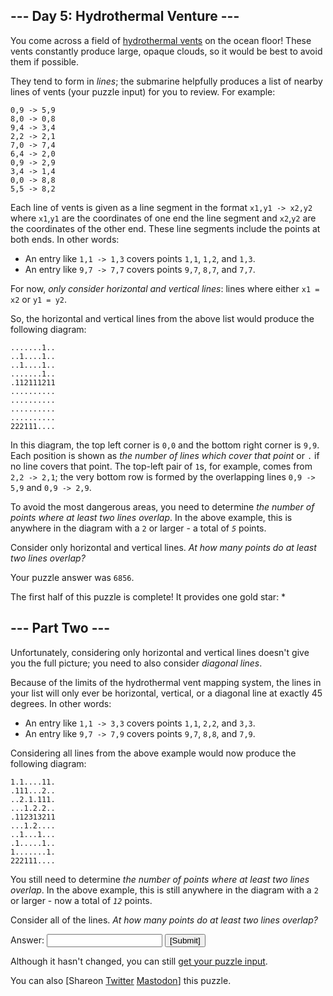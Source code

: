 
<!DOCTYPE html>
<html lang="en-us">
<head>
<meta charset="utf-8"/>
<title>Day 5 - Advent of Code 2021</title>
<!--[if lt IE 9]><script src="/static/html5.js"></script><![endif]-->
<link href='//fonts.googleapis.com/css?family=Source+Code+Pro:300&subset=latin,latin-ext' rel='stylesheet' type='text/css'/>
<link rel="stylesheet" type="text/css" href="/static/style.css?26"/>
<link rel="stylesheet alternate" type="text/css" href="/static/highcontrast.css?0" title="High Contrast"/>
<link rel="shortcut icon" href="/favicon.png"/>
</head><!--




Oh, hello!  Funny seeing you here.

I appreciate your enthusiasm, but you aren't going to find much down here.
There certainly aren't clues to any of the puzzles.  The best surprises don't
even appear in the source until you unlock them for real.

Please be careful with automated requests; I'm not a massive company, and I can
only take so much traffic.  Please be considerate so that everyone gets to play.

If you're curious about how Advent of Code works, it's running on some custom
Perl code. Other than a few integrations (auth, analytics, social media), I
built the whole thing myself, including the design, animations, prose, and all
of the puzzles.

The puzzles are most of the work; preparing a new calendar and a new set of
puzzles each year takes all of my free time for 4-5 months. A lot of effort
went into building this thing - I hope you're enjoying playing it as much as I
enjoyed making it for you!

If you'd like to hang out, I'm @ericwastl on Twitter.

- Eric Wastl


















































-->
<body>
<header><div><h1 class="title-global"><a href="/">Advent of Code</a></h1><nav><ul><li><a href="/2021/about">[About]</a></li><li><a href="/2021/events">[Events]</a></li><li><a href="https://teespring.com/stores/advent-of-code" target="_blank">[Shop]</a></li><li><a href="/2021/settings">[Settings]</a></li><li><a href="/2021/auth/logout">[Log Out]</a></li></ul></nav><div class="user">davidasberg <span class="star-count">9*</span></div></div><div><h1 class="title-event">&nbsp;&nbsp;&nbsp;&nbsp;&nbsp;&nbsp;<span class="title-event-wrap">/*</span><a href="/2021">2021</a><span class="title-event-wrap">*/</span></h1><nav><ul><li><a href="/2021">[Calendar]</a></li><li><a href="/2021/support">[AoC++]</a></li><li><a href="/2021/sponsors">[Sponsors]</a></li><li><a href="/2021/leaderboard">[Leaderboard]</a></li><li><a href="/2021/stats">[Stats]</a></li></ul></nav></div></header>

<div id="sidebar">
<div id="sponsor"><div class="quiet">Our <a href="/2021/sponsors">sponsors</a> help make Advent of Code possible:</div><div class="sponsor"><a href="https://www.mheducation.com/about.html" target="_blank" onclick="if(ga)ga('send','event','sponsor','sidebar',this.href);" rel="noopener">McGraw Hill</a> - Join us in transforming education. We are looking for talented, passionate, mission-driven software engineers and leaders looking to make a difference globally. COVID has provided the inflection point, come set the direction.</div></div>
</div><!--/sidebar-->

<main>
<script>window.addEventListener('click', function(e,s,r){if(e.target.nodeName==='CODE'&&e.detail===3){s=window.getSelection();s.removeAllRanges();r=document.createRange();r.selectNodeContents(e.target);s.addRange(r);}});</script>
<article class="day-desc"><h2>--- Day 5: Hydrothermal Venture ---</h2><p>You come across a field of <a href="https://en.wikipedia.org/wiki/Hydrothermal_vent" target="_blank">hydrothermal vents</a> on the ocean floor! These vents constantly produce large, opaque clouds, so it would be best to avoid them if possible.</p>
<p>They tend to form in <em>lines</em>; the submarine helpfully produces a list of nearby <span title="Maybe they're Bresenham vents.">lines of vents</span> (your puzzle input) for you to review. For example:</p>
<pre><code>0,9 -&gt; 5,9
8,0 -&gt; 0,8
9,4 -&gt; 3,4
2,2 -&gt; 2,1
7,0 -&gt; 7,4
6,4 -&gt; 2,0
0,9 -&gt; 2,9
3,4 -&gt; 1,4
0,0 -&gt; 8,8
5,5 -&gt; 8,2
</code></pre>
<p>Each line of vents is given as a line segment in the format <code>x1,y1 -&gt; x2,y2</code> where <code>x1</code>,<code>y1</code> are the coordinates of one end the line segment and <code>x2</code>,<code>y2</code> are the coordinates of the other end. These line segments include the points at both ends. In other words:</p>
<ul>
<li>An entry like <code>1,1 -&gt; 1,3</code> covers points <code>1,1</code>, <code>1,2</code>, and <code>1,3</code>.</li>
<li>An entry like <code>9,7 -&gt; 7,7</code> covers points <code>9,7</code>, <code>8,7</code>, and <code>7,7</code>.</li>
</ul>
<p>For now, <em>only consider horizontal and vertical lines</em>: lines where either <code>x1 = x2</code> or <code>y1 = y2</code>.</p>
<p>So, the horizontal and vertical lines from the above list would produce the following diagram:</p>
<pre><code>.......1..
..1....1..
..1....1..
.......1..
.112111211
..........
..........
..........
..........
222111....
</code></pre>
<p>In this diagram, the top left corner is <code>0,0</code> and the bottom right corner is <code>9,9</code>. Each position is shown as <em>the number of lines which cover that point</em> or <code>.</code> if no line covers that point. The top-left pair of <code>1</code>s, for example, comes from <code>2,2 -&gt; 2,1</code>; the very bottom row is formed by the overlapping lines <code>0,9 -&gt; 5,9</code> and <code>0,9 -&gt; 2,9</code>.</p>
<p>To avoid the most dangerous areas, you need to determine <em>the number of points where at least two lines overlap</em>. In the above example, this is anywhere in the diagram with a <code>2</code> or larger - a total of <code><em>5</em></code> points.</p>
<p>Consider only horizontal and vertical lines. <em>At how many points do at least two lines overlap?</em></p>
</article>
<p>Your puzzle answer was <code>6856</code>.</p><p class="day-success">The first half of this puzzle is complete! It provides one gold star: *</p>
<article class="day-desc"><h2 id="part2">--- Part Two ---</h2><p>Unfortunately, considering only horizontal and vertical lines doesn't give you the full picture; you need to also consider <em>diagonal lines</em>.</p>
<p>Because of the limits of the hydrothermal vent mapping system, the lines in your list will only ever be horizontal, vertical, or a diagonal line at exactly 45 degrees. In other words:</p>
<ul>
<li>An entry like <code>1,1 -&gt; 3,3</code> covers points <code>1,1</code>, <code>2,2</code>, and <code>3,3</code>.</li>
<li>An entry like <code>9,7 -&gt; 7,9</code> covers points <code>9,7</code>, <code>8,8</code>, and <code>7,9</code>.</li>
</ul>
<p>Considering all lines from the above example would now produce the following diagram:</p>
<pre><code>1.1....11.
.111...2..
..2.1.111.
...1.2.2..
.112313211
...1.2....
..1...1...
.1.....1..
1.......1.
222111....
</code></pre>
<p>You still need to determine <em>the number of points where at least two lines overlap</em>. In the above example, this is still anywhere in the diagram with a <code>2</code> or larger - now a total of <code><em>12</em></code> points.</p>
<p>Consider all of the lines. <em>At how many points do at least two lines overlap?</em></p>
</article>
<form method="post" action="5/answer"><input type="hidden" name="level" value="2"/><p>Answer: <input type="text" name="answer" autocomplete="off"/> <input type="submit" value="[Submit]"/></p></form>
<p>Although it hasn't changed, you can still <a href="5/input" target="_blank">get your puzzle input</a>.</p>
<p>You can also <span class="share">[Share<span class="share-content">on
  <a href="https://twitter.com/intent/tweet?text=I%27ve+completed+Part+One+of+%22Hydrothermal+Venture%22+%2D+Day+5+%2D+Advent+of+Code+2021&amp;url=https%3A%2F%2Fadventofcode%2Ecom%2F2021%2Fday%2F5&amp;related=ericwastl&amp;hashtags=AdventOfCode" target="_blank">Twitter</a>
  <a href="javascript:void(0);" onclick="var mastodon_instance=prompt('Mastodon Instance / Server Name?'); if(typeof mastodon_instance==='string' && mastodon_instance.length){this.href='https://'+mastodon_instance+'/share?text=I%27ve+completed+Part+One+of+%22Hydrothermal+Venture%22+%2D+Day+5+%2D+Advent+of+Code+2021+%23AdventOfCode+https%3A%2F%2Fadventofcode%2Ecom%2F2021%2Fday%2F5'}else{return false;}" target="_blank">Mastodon</a
></span>]</span> this puzzle.</p>
</main>

<!-- ga -->
<script>
(function(i,s,o,g,r,a,m){i['GoogleAnalyticsObject']=r;i[r]=i[r]||function(){
(i[r].q=i[r].q||[]).push(arguments)},i[r].l=1*new Date();a=s.createElement(o),
m=s.getElementsByTagName(o)[0];a.async=1;a.src=g;m.parentNode.insertBefore(a,m)
})(window,document,'script','//www.google-analytics.com/analytics.js','ga');
ga('create', 'UA-69522494-1', 'auto');
ga('set', 'anonymizeIp', true);
ga('send', 'pageview');
</script>
<!-- /ga -->
</body>
</html>